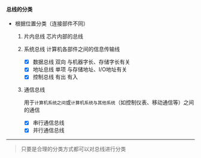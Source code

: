 #### 总线的分类

- 根据位置分类（连接部件不同）

  1. 片内总线   芯片内部的总线

  2. 系统总线 计算机各部件之间的信息传输线

     - [x] 数据总线  双向  与机器字长、存储字长有关
     - [x] 地址总线  单项  与存储地址、I/O地址有关
     - [x] 控制总线  有出  有入

  3. 通信总线

     用于`计算机系统之间`或`计算机系统与其他系统`（如控制仪表、移动通信等）之间的通信

     - [x] 串行通信总线
     - [x] 并行通信总线

------

> 只要是合理的分类方式都可以对总线进行分类
